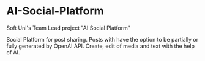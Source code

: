 # AI-Social-Platform
Soft Uni's Team Lead project "AI Social Platform"

Social Platform for post sharing.
Posts with have the option to be partially or fully generated by OpenAI API.
Create, edit of media and text with the help of AI.
